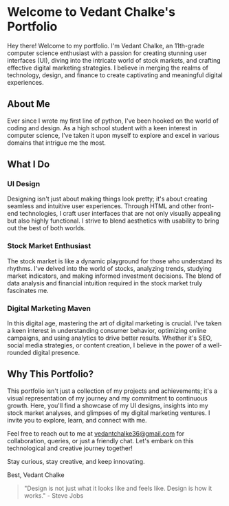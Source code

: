 # Welcome to Vedant Chalke's Portfolio



Hey there! Welcome to my portfolio. I'm Vedant Chalke, an 11th-grade computer science enthusiast with a passion for creating stunning user interfaces (UI), diving into the intricate world of stock markets, and crafting effective digital marketing strategies. I believe in merging the realms of technology, design, and finance to create captivating and meaningful digital experiences.

## About Me

Ever since I wrote my first line of python, I've been hooked on the world of coding and design. As a high school student with a keen interest in computer science, I've taken it upon myself to explore and excel in various domains that intrigue me the most.

## What I Do

### UI Design

Designing isn't just about making things look pretty; it's about creating seamless and intuitive user experiences. Through HTML and other front-end technologies, I craft user interfaces that are not only visually appealing but also highly functional. I strive to blend aesthetics with usability to bring out the best of both worlds.

### Stock Market Enthusiast

The stock market is like a dynamic playground for those who understand its rhythms. I've delved into the world of stocks, analyzing trends, studying market indicators, and making informed investment decisions. The blend of data analysis and financial intuition required in the stock market truly fascinates me.

### Digital Marketing Maven

In this digital age, mastering the art of digital marketing is crucial. I've taken a keen interest in understanding consumer behavior, optimizing online campaigns, and using analytics to drive better results. Whether it's SEO, social media strategies, or content creation, I believe in the power of a well-rounded digital presence.

## Why This Portfolio?

This portfolio isn't just a collection of my projects and achievements; it's a visual representation of my journey and my commitment to continuous growth. Here, you'll find a showcase of my UI designs, insights into my stock market analyses, and glimpses of my digital marketing ventures. I invite you to explore, learn, and connect with me.

Feel free to reach out to me at [vedantchalke36@gmail.com](mailto:vedantchalke36@gmail.com) for collaboration, queries, or just a friendly chat. Let's embark on this technological and creative journey together!

Stay curious, stay creative, and keep innovating.

Best,
Vedant Chalke

> "Design is not just what it looks like and feels like. Design is how it works." - Steve Jobs
